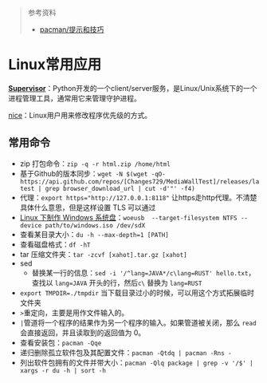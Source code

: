 > 参考资料
>
> - [pacman/提示和技巧](https://wiki.archlinuxcn.org/zh-hans/Pacman/%E6%8F%90%E7%A4%BA%E5%92%8C%E6%8A%80%E5%B7%A7)

# Linux常用应用

**[Supervisor](http://supervisord.org/)**：Python开发的一个client/server服务，是Linux/Unix系统下的一个进程管理工具，通常用它来管理守护进程。

[nice](https://www.youtube.com/watch?v=II2M3rqgCQA)：Linux用户用来修改程序优先级的方式。



## 常用命令

- zip 打包命令：`zip -q -r html.zip /home/html`
- 基于Github的版本同步：`wget -N $(wget -qO- https://api.github.com/repos/[Changes729/MediaWallTest]/releases/latest | grep browser_download_url | cut -d'"' -f4)`
- 代理：`export https="http://127.0.0.1:8118"` 让https走http代理。不清楚具体什么意思，但是这样设置 TLS 可以通过
- [Linux 下制作 Windows 系统盘](https://superuser.com/questions/1290568/create-windows-10-usb-installation-drive-with-linux-only)：`woeusb  --target-filesystem NTFS --device path/to/windows.iso /dev/sdX`
- 查看某目录大小：`du -h --max-depth=1 [PATH]`
- 查看磁盘格式：`df -hT`
- tar 压缩文件夹：`tar -zcvf [xahot].tar.gz [xahot]`
- sed
  - 替换某一行的信息：`sed -i '/^lang=JAVA*/c\lang=RUST' hello.txt`，查找以 `lang=JAVA` 开头的行，然后`c\` 替换为 `lang=RUST`
- `export TMPDIR=./tmpdir` 当下载目录过小的时候，可以用这个方式拓展临时文件夹
- `>`重定向，主要是用作文件输入的。
- `|`管道将一个程序的结果作为另一个程序的输入。如果管道被关闭，那么 `read` 会直接返回，并且读取到的返回值为 0。
- 查看安装包：`pacman -Qqe`
- 递归删除孤立软件包及其配置文件：`pacman -Qtdq | pacman -Rns -`
- 列出软件包拥有的文件并带大小：`pacman -Qlq package | grep -v '/$' | xargs -r du -h | sort -h`

